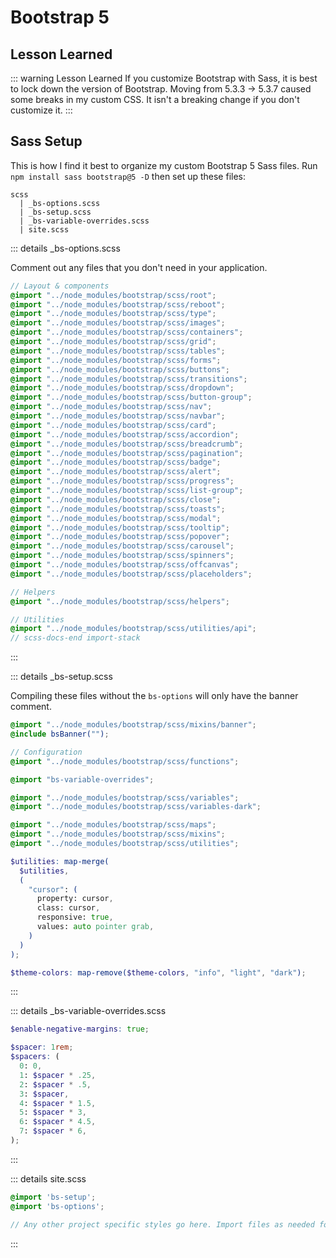 # Bootstrap 5

## Lesson Learned

::: warning Lesson Learned
If you customize Bootstrap with Sass, it is best to lock down the version of Bootstrap. Moving from 5.3.3 -> 5.3.7 caused some breaks in my custom CSS. It isn't a breaking change if you don't customize it.
:::

## Sass Setup

This is how I find it best to organize my custom Bootstrap 5 Sass files. Run `npm install sass bootstrap@5 -D` then set up these files:

```
scss
  | _bs-options.scss
  | _bs-setup.scss
  | _bs-variable-overrides.scss
  | site.scss
```

::: details \_bs-options.scss

Comment out any files that you don't need in your application.

```scss
// Layout & components
@import "../node_modules/bootstrap/scss/root";
@import "../node_modules/bootstrap/scss/reboot";
@import "../node_modules/bootstrap/scss/type";
@import "../node_modules/bootstrap/scss/images";
@import "../node_modules/bootstrap/scss/containers";
@import "../node_modules/bootstrap/scss/grid";
@import "../node_modules/bootstrap/scss/tables";
@import "../node_modules/bootstrap/scss/forms";
@import "../node_modules/bootstrap/scss/buttons";
@import "../node_modules/bootstrap/scss/transitions";
@import "../node_modules/bootstrap/scss/dropdown";
@import "../node_modules/bootstrap/scss/button-group";
@import "../node_modules/bootstrap/scss/nav";
@import "../node_modules/bootstrap/scss/navbar";
@import "../node_modules/bootstrap/scss/card";
@import "../node_modules/bootstrap/scss/accordion";
@import "../node_modules/bootstrap/scss/breadcrumb";
@import "../node_modules/bootstrap/scss/pagination";
@import "../node_modules/bootstrap/scss/badge";
@import "../node_modules/bootstrap/scss/alert";
@import "../node_modules/bootstrap/scss/progress";
@import "../node_modules/bootstrap/scss/list-group";
@import "../node_modules/bootstrap/scss/close";
@import "../node_modules/bootstrap/scss/toasts";
@import "../node_modules/bootstrap/scss/modal";
@import "../node_modules/bootstrap/scss/tooltip";
@import "../node_modules/bootstrap/scss/popover";
@import "../node_modules/bootstrap/scss/carousel";
@import "../node_modules/bootstrap/scss/spinners";
@import "../node_modules/bootstrap/scss/offcanvas";
@import "../node_modules/bootstrap/scss/placeholders";

// Helpers
@import "../node_modules/bootstrap/scss/helpers";

// Utilities
@import "../node_modules/bootstrap/scss/utilities/api";
// scss-docs-end import-stack
```

:::

::: details \_bs-setup.scss

Compiling these files without the `bs-options` will only have the banner comment.

```scss
@import "../node_modules/bootstrap/scss/mixins/banner";
@include bsBanner("");

// Configuration
@import "../node_modules/bootstrap/scss/functions";

@import "bs-variable-overrides";

@import "../node_modules/bootstrap/scss/variables";
@import "../node_modules/bootstrap/scss/variables-dark";

@import "../node_modules/bootstrap/scss/maps";
@import "../node_modules/bootstrap/scss/mixins";
@import "../node_modules/bootstrap/scss/utilities";

$utilities: map-merge(
  $utilities,
  (
    "cursor": (
      property: cursor,
      class: cursor,
      responsive: true,
      values: auto pointer grab,
    )
  )
);

$theme-colors: map-remove($theme-colors, "info", "light", "dark");
```

:::

::: details \_bs-variable-overrides.scss

```scss
$enable-negative-margins: true;

$spacer: 1rem;
$spacers: (
  0: 0,
  1: $spacer * .25,
  2: $spacer * .5,
  3: $spacer,
  4: $spacer * 1.5,
  5: $spacer * 3,
  6: $spacer * 4.5,
  7: $spacer * 6,
);

```

:::

::: details site.scss

```scss
@import 'bs-setup';
@import 'bs-options';

// Any other project specific styles go here. Import files as needed for organization.
```

:::
